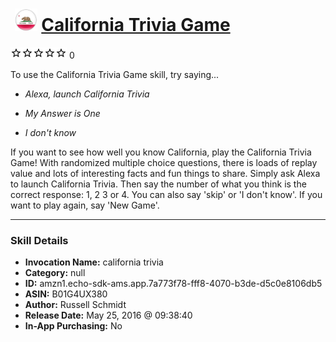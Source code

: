 # &nbsp;<img src="skill_icon" alt="California Trivia Game icon" width="36"> [California Trivia Game](http://alexa.amazon.com/#skills/amzn1.echo-sdk-ams.app.7a773f78-fff8-4070-b3de-d5c0e8106db5)
![0 stars](../../images/ic_star_border_black_18dp_1x.png)![0 stars](../../images/ic_star_border_black_18dp_1x.png)![0 stars](../../images/ic_star_border_black_18dp_1x.png)![0 stars](../../images/ic_star_border_black_18dp_1x.png)![0 stars](../../images/ic_star_border_black_18dp_1x.png) 0

To use the California Trivia Game skill, try saying...

* *Alexa, launch California Trivia*

* *My Answer is One*

* *I don't know*

If you want to see how well you know California, play the California Trivia Game! With randomized multiple choice questions, there is loads of replay value and lots of interesting facts and fun things to share. Simply ask Alexa to launch California Trivia. Then say the number of what you think is the correct response: 1, 2 3 or 4. You can also say 'skip' or 'I don't know'. If you want to play again, say 'New Game'.

***

### Skill Details

* **Invocation Name:** california trivia
* **Category:** null
* **ID:** amzn1.echo-sdk-ams.app.7a773f78-fff8-4070-b3de-d5c0e8106db5
* **ASIN:** B01G4UX380
* **Author:** Russell Schmidt
* **Release Date:** May 25, 2016 @ 09:38:40
* **In-App Purchasing:** No
